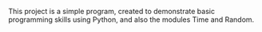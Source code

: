 This project is a simple program, created to demonstrate basic  
programming skills using Python, and also the modules Time and 
Random.